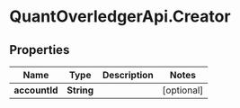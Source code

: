 # QuantOverledgerApi.Creator

## Properties

Name | Type | Description | Notes
------------ | ------------- | ------------- | -------------
**accountId** | **String** |  | [optional] 


